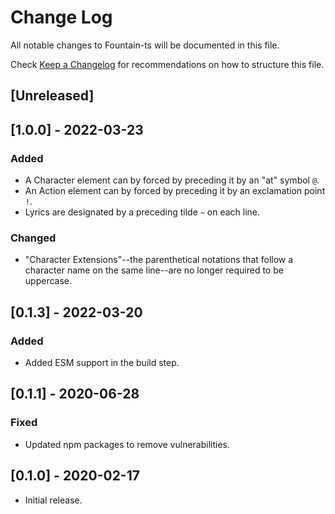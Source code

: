 # Change Log

All notable changes to Fountain-ts will be documented in this file.

Check [Keep a Changelog](http://keepachangelog.com/) for recommendations on how to structure this file.

## [Unreleased]

## [1.0.0] - 2022-03-23
### Added
- A Character element can by forced by preceding it by an "at" symbol `@`.
- An Action element can by forced by preceding it by an exclamation point `!`.
- Lyrics are designated by a preceding tilde `~` on each line.

### Changed
- "Character Extensions"--the parenthetical notations that follow a character name on the same line--are no longer required to be uppercase.

## [0.1.3] - 2022-03-20
### Added
- Added ESM support in the build step.

## [0.1.1] - 2020-06-28
### Fixed
- Updated npm packages to remove vulnerabilities.

## [0.1.0] - 2020-02-17
- Initial release.
